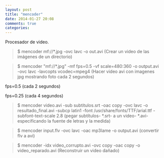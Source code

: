 ```yaml
---
layout: post
title: "mencoder"
date: 2014-01-27 20:08
comments: true
categories: 
---
```

Procesador de video.

>$ mencoder mf://*.jpg -ovc lavc -o out.avi (Crear un video de las imágenes de un directorio)

>$ mencoder "mf://*.jpg" -mf fps=0.5 -vf scale=480:360 -o output.avi -ovc lavc -lavcopts vcodec=mpeg4  (Hacer video avi con imagenes jpg mostrando foto cada 2 segundos)

fps=0.5  (cada 2 segundos)

fps=0.25  (cada 4 segundos)

>$ mencoder video.avi -sub subtitulos.srt -oac copy -ovc lavc -o resultado_final.avi -subcp latin1 -font /usr/share/fonts/TTF/arial.ttf -subfont-text-scale 2.8  (pegar subtítulos- *.srt- a un video- *.avi- especificando la fuente de letras y la medida)

>$ mencoder input.flv -ovc lavc -oac mp3lame -o output.avi  (convertir flv a avi)

>$ mencoder -idx video_corrupto.avi -ovc copy -oac copy -o video_reparado.avi (Reconstruir un video dañado)

